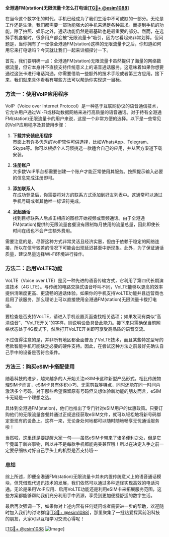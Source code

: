 **全港通FM(station)无限流量卡怎么打电话[[TG💪+ @esim1088](https://t.me/s/esim1088)]**

在当今这个数字化的时代，手机已经成为了我们生活中不可或缺的一部分。无论是工作还是生活，我们都需要一部功能强大的手机来满足各种需求。而提到手机的功能，除了拍照、娱乐之外，通话功能仍然是最基础也是最重要的部分。然而，在选择手机套餐时，很多用户都会被“无限流量卡”吸引，因为它看起来非常划算。但问题是，当你拥有了一张像全港通FM(station)这样的无限流量卡之后，你知道如何用它来打电话吗？今天就让我们一起来详细探讨一下。

首先，我们要明确一点：全港通FM(station)无限流量卡虽然提供了海量的网络数据流量，但它本身并不直接支持传统意义上的语音通话服务。这意味着如果你想要通过这张卡进行电话沟通，你需要借助一些额外的技术手段或者第三方应用。接下来，我们就来具体看看有哪些方法可以帮助你实现这一目标。

### 方法一：使用VoIP应用程序

VoIP（Voice over Internet Protocol）是一种基于互联网协议的语音通信技术，它允许用户通过Wi-Fi或移动数据网络来进行高质量的语音通话。对于持有全港通FM(station)无限流量卡的用户来说，这是一个非常方便的选择。以下是一些常见的VoIP应用程序及其使用步骤：

1. **下载并安装应用程序**  
   市面上有许多优秀的VoIP软件可供选择，比如WhatsApp、Telegram、Skype等。你可以根据个人习惯挑选一款适合自己的应用，并从官方渠道下载安装。

2. **注册账户**  
   大多数VoIP平台都需要创建一个账户才能正常使用其服务。按照提示输入必要的信息完成注册即可。

3. **添加联系人**  
   在成功登录后，你需要将对方的联系方式添加到好友列表中。这通常可以通过手机号码或者其他唯一标识符完成。

4. **发起通话**  
   找到目标联系人后点击相应的图标开始视频或音频通话。由于全港通FM(station)提供的无限流量套餐没有限制每月使用的流量总量，因此即使长时间在线也不会产生额外费用。

需要注意的是，尽管这种方式非常灵活且经济实惠，但由于依赖于稳定的网络连接，所以在信号较差的情况下可能会出现延迟甚至中断现象。此外，为了保证通话质量，建议尽量选择Wi-Fi环境进行操作。

### 方法二：启用VoLTE功能

VoLTE（Voice over LTE）是另一种先进的语音传输方式，它利用了第四代长期演进技术（4G LTE）。与传统的电路交换式语音呼叫不同，VoLTE能够以更高的效率提供清晰度更高、更流畅的通话体验。如果你的手机支持VoLTE功能并且运营商也启用了该服务，那么理论上可以直接使用全港通FM(station)无限流量卡拨打电话。

要检查是否支持VoLTE，请进入手机设置页面查找相关选项；如果发现有类似“高清语音”、“VoLTE开关”的字样，则说明设备具备此能力。接下来只需确保当前网络状态处于4G模式下，然后打开VoLTE开关即可享受高品质的语音交流。

不过值得注意的是，并非所有地区都全面普及了VoLTE技术，而且某些特定型号的老款智能手机可能缺乏必要的硬件支持。因此，在尝试这种方法之前最好先确认自己手中的设备是否符合条件。

### 方法三：购买eSIM卡搭配使用

随着科技的进步，越来越多的人开始关注eSIM卡这种新型产品形式。相比传统物理SIM卡而言，eSIM卡具有体积小巧、无需剪裁等特点，同时还能在同一时间内激活多个号码。对于那些希望保留原有号码但又想体验新功能的朋友而言，eSIM卡无疑是一个理想之选。

具体到全港通FM(station)，他们也推出了专门针对eSIM用户的优惠政策。只要订购他们的无限流量套餐并通过正规途径获取eSIM文件，就可以轻松地将新号码绑定至现有的设备上。这样一来，无论身处何地都可以随时随地畅享无忧通话服务啦！

当然啦，这里还是要提醒大家一句——虽然eSIM卡带来了诸多便利之处，但是它毕竟属于新兴事物，所以并不是每款手机都能完美兼容哦！所以在决定入手之前一定要仔细核对好自己手头上的机型是否支持哦～

### 总结

综上所述，即便全港通FM(station)无限流量卡并未内置传统意义上的语音通话模块，但凭借现代通讯技术的发展，我们依然可以通过多种途径实现高效的电话沟通。无论是采用VoIP应用、启用VoLTE功能还是利用eSIM卡来拓展服务范围，这些方案都能够帮助我们充分利用手中资源，享受到更加便捷舒适的数字生活。

最后再次强调一下，如果你对上述内容有任何疑问或者需要进一步的帮助，欢迎随时加入我们的讨论群组[[TG💪+ @esim1088](https://t.me/s/esim1088)]，那里聚集了一批热爱探索前沿科技的朋友，大家可以互相学习交流心得呢！

[[TG💪+ @esim1088](https://t.me/s/esim1088) ![Image](https://i.postimg.cc/4NQfJmqS/Snipaste-2025-05-13-00-14-12.png)]